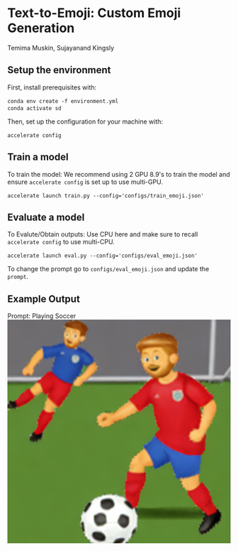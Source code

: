 # Text-to-Emoji: Custom Emoji Generation
Temima Muskin, Sujayanand Kingsly


## Setup the environment
First, install prerequisites with:

    conda env create -f environment.yml
    conda activate sd
  
Then, set up the configuration for your machine with:

    accelerate config

## Train a model
To train the model: We recommend using 2 GPU 8.9's to train the model and ensure `accelerate config` is set up to use multi-GPU.

    accelerate launch train.py --config='configs/train_emoji.json'


## Evaluate a model
To Evalute/Obtain outputs: Use CPU here and make sure to recall `accelerate config` to use multi-CPU. 

    accelerate launch eval.py --config='configs/eval_emoji.json'

To change the prompt go to `configs/eval_emoji.json` and update the `prompt`. 

## Example Output
Prompt: Playing Soccer
![example output](/output/emoji2/1/200/image_2.png)

